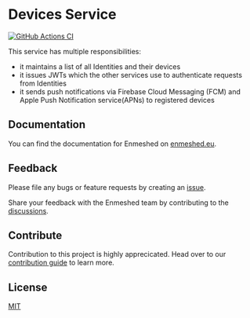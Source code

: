 # Devices Service

[![GitHub Actions CI](https://github.com/nmshd/bkb-devices/workflows/Publish/badge.svg)](https://github.com/nmshd/bkb-devices/actions?query=workflow%3APublish)

This service has multiple responsibilities:

- it maintains a list of all Identities and their devices
- it issues JWTs which the other services use to authenticate requests from Identities
- it sends push notifications via Firebase Cloud Messaging (FCM) and Apple Push Notification service(APNs) to registered devices

## Documentation

You can find the documentation for Enmeshed on [enmeshed.eu](https://enmeshed.eu).

## Feedback

Please file any bugs or feature requests by creating an [issue](https://github.com/nmshd/feedback/issues).

Share your feedback with the Enmeshed team by contributing to the [discussions](https://github.com/nmshd/feedback/discussions).

## Contribute

Contribution to this project is highly apprecicated. Head over to our [contribution guide](https://github.com/nmshd/.github/blob/main/CONTRIBUTING.md) to learn more.

## License

[MIT](LICENSE)
